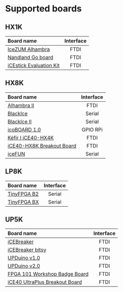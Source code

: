 # Supported boards

## HX1K

| Board name                                                              | Interface |
| :---------------------------------------------------------------------- | :-------: |
| [IceZUM Alhambra](https://github.com/FPGAwars/icezum)                   |   FTDI    |
| [Nandland Go board](https://www.nandland.com/goboard/introduction.html) |   FTDI    |
| [iCEstick Evaluation Kit](http://www.latticesemi.com/icestick)          |   FTDI    |

## HX8K

| Board name                                                                                                       | Interface |
| :--------------------------------------------------------------------------------------------------------------- | :-------: |
| [Alhambra II](https://github.com/FPGAwars/Alhambra-II-FPGA)                                                      |   FTDI    |
| [BlackIce](https://hackaday.io/project/12930-blackice-low-cost-open-hardware-fpga-dev-board)                     |  Serial   |
| [BlackIce II](https://github.com/mystorm-org/BlackIce-II)                                                        |  Serial   |
| [icoBOARD 1.0](http://icoboard.org/about-icoboard.html)                                                          | GPIO RPi  |
| [Kéfir I iCE40-HX4K](http://fpgalibre.sourceforge.net/Kefir/)                                                    |   FTDI    |
| [iCE40-HX8K Breakout Board](http://www.latticesemi.com/Products/DevelopmentBoardsAndKits/iCE40HX8KBreakoutBoard) |   FTDI    |
| [iceFUN](https://www.robot-electronics.co.uk/icefun.html)                                                        |  Serial   |

## LP8K

| Board name                                              | Interface |
| :------------------------------------------------------ | :-------: |
| [TinyFPGA B2](https://tinyfpga.com/b-series-guide.html) |  Serial   |
| [TinyFPGA BX](https://tinyfpga.com/bx/guide.html)       |  Serial   |

## UP5K

| Board name                                                                                                                    | Interface |
| :---------------------------------------------------------------------------------------------------------------------------- | :-------: |
| [iCEBreaker](https://github.com/icebreaker-fpga/icebreaker)                                                                   |   FTDI    |
| [iCEBreaker bitsy](https://github.com/icebreaker-fpga/icebreaker)                                                             |   FTDI    |
| [UPDuino v1.0](http://gnarlygrey.atspace.cc/development-platform.html#upduino)                                                |   FTDI    |
| [UPDuino v2.0](http://gnarlygrey.atspace.cc/development-platform.html#upduino_v2l)                                            |   FTDI    |
| [FPGA 101 Workshop Badge Board](https://github.com/mmicko/workshop_badge)                                                     |   FTDI    |
| [iCE40 UltraPlus Breakout Board](http://www.latticesemi.com/en/Products/DevelopmentBoardsAndKits/iCE40UltraPlusBreakoutBoard) |   FTDI    |
